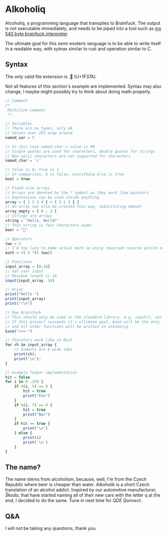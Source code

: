 # Alkoholiq

Alcoholiq, a programming language that transpiles to Brainfuck.
The output is not executable immediately, and needs to be piped into a tool such as [my 540 byte brainfuck interpreter](https://github.com/3top1a/sbfi-rs).

The ultimate goal for this semi-esoteric language is to be able to write itself in a readable way, with sytnax similar
to rust and operation similar to C.

## Syntax

The only valid file extension is .🍺 (U+1F37A).

Not all features of this section's example are implemented.
Syntax may also change, I maybe might possibly try to think about doing math properly.

```js
// Comment
/* 
 Multiline comment
 */

// Variables
// There are no types, only u8
// Values over 255 wrap around
named_var = 5

// In this case named_char's value is 99
// Single quotes are used for characters, double quotes for strings
// Non ascii characters are not supported for characters
named_char = 'c'

// false is 0, true is 1
// In comparison, 0 is false, everything else is true
bool = true

// Fixed size arrays
// Arrays are denoted by the * symbol as they work like pointers
// Expressions can be used inside anything
array = [ 1 2 3 4 { + ( 3 2 ) } ]
// An array can also be created this way, substituting memset
array_empty = [ 0 ; 3 ]
// Strings are arrays
string = "Hello, World!"
// This string is four characters wide!
beer = "🍺"

// Operators
two = 2
// I'm too lazy to make actual math so enjoy reversed reverse polish notation
math = +( 5 *(5 two))

// Functions
input_array = [0;16]
// Get user input
// Maximum length is 16
input(input_array, 16)

// Print
print("Hello ")
print(input_array)
print("!\n")

// Raw Brainfuck
// This should only be used in the standard library, e.g. input(), not in user code
// If this project succeeds it's ultimate goal, basm will be the only function from the compiler except math,
// and all other functions will be written in alkoholiq
basm("<>+-")

// Iterators work like in Rust
for ch in input_array {
	// Indents are 8 wide tabs
	print(ch);
	print('\n');
}

// Example foobar implementation
hit = false
for i in 0..254 {
	if %(i, 5) == 0 {
		hit = true
		print("Foo")
	}
	if %(i, 7) == 0 {
		hit = true
		print("Bar")
	}
	if hit == true {
		print("\n")
	} else {
		print(i)
		print('\n')
	}
}

```

## The name?

The name stems from alcoholism, because, well, I'm from the Czech Republic where beer is cheaper than water.
*Alkoholik* is a short Czech translation of an alcohol addict.
Inspired by our automotive manufacturer, *Škoda*, that have started naming all of their new cars with the letter q at the end, I decided to do the same.
Tune in next time for *QDE Qonnect*.

## Q&A

I will not be taking any questions, thank you.
